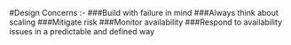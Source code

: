 
#Design Concerns :-
###Build with failure in mind
###Always think about scaling
###Mitigate risk
###Monitor availability
###Respond to availability issues in a predictable and defined way

